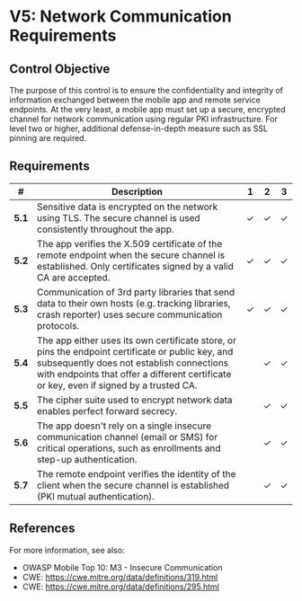 # V5: Network Communication Requirements

## Control Objective

The purpose of this control is to ensure the confidentiality and integrity of information exchanged between the mobile app and remote service endpoints. At the very least, a mobile app must set up a secure, encrypted channel for network communication using regular PKI infrastructure. For level two or higher, additional defense-in-depth measure such as SSL pinning are required.

## Requirements

| # | Description | 1 | 2 | 3 |
| --- | --- | --- | --- | --- |
| **5.1** | Sensitive data is encrypted on the network using TLS. The secure channel is used consistently throughout the app. | ✓ | ✓ | ✓ |
| **5.2** | The app verifies the X.509 certificate of the remote endpoint when the secure channel is established. Only certificates signed by a valid CA are accepted. | ✓ | ✓ | ✓ |
| **5.3** | Communication of 3rd party libraries that send data to their own hosts (e.g. tracking libraries, crash reporter) uses secure communication protocols. | ✓ | ✓ | ✓ |
| **5.4** | The app either uses its own certificate store, or pins the endpoint certificate or public key, and subsequently does not establish connections with endpoints that offer a different certificate or key, even if signed by a trusted CA. |   | ✓ | ✓ |
| **5.5** | The cipher suite used to encrypt network data enables perfect forward secrecy. |   | ✓ | ✓ |
| **5.6** | The app doesn't rely on a single insecure communication channel (email or SMS) for critical operations, such as enrollments and step-up authentication. |  | ✓ | ✓ |
| **5.7** | The remote endpoint verifies the identity of the client when the secure channel is established (PKI mutual authentication). |   | ✓ | ✓ |

## References

For more information, see also:

- OWASP Mobile Top 10:  M3 - Insecure Communication
- CWE: https://cwe.mitre.org/data/definitions/319.html
- CWE: https://cwe.mitre.org/data/definitions/295.html
